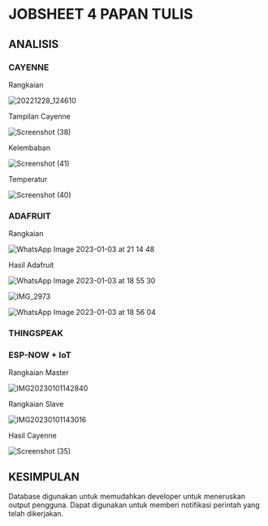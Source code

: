 # JOBSHEET 4 PAPAN TULIS
## ANALISIS
### CAYENNE

Rangkaian

![20221228_124610](https://user-images.githubusercontent.com/118655374/210949481-dae5f825-3697-483a-9390-a2502151f0fe.jpg)

Tampilan Cayenne

![Screenshot (38)](https://user-images.githubusercontent.com/118655374/210949507-4d83fbb0-ccff-4351-8d85-08ac18551b13.png)

Kelembaban

![Screenshot (41)](https://user-images.githubusercontent.com/118655374/210949554-0c422bc0-f024-4ebc-9195-75ea3f7f5a3e.png)

Temperatur

![Screenshot (40)](https://user-images.githubusercontent.com/118655374/210949575-4eeaf887-16d2-42d0-9c42-c9eb7ffbeb1b.png)

### ADAFRUIT

Rangkaian

![WhatsApp Image 2023-01-03 at 21 14 48](https://user-images.githubusercontent.com/118655374/210949659-716b35c1-7a94-45c2-977d-322366724fd1.jpeg)

Hasil Adafruit

![WhatsApp Image 2023-01-03 at 18 55 30](https://user-images.githubusercontent.com/118655374/210949692-6bd5c7c8-efd6-42ee-95cc-678994bacc27.jpeg)

![IMG_2973](https://user-images.githubusercontent.com/118655374/210949717-91a3957a-254b-4036-80d5-920d69e4ebd7.PNG)

![WhatsApp Image 2023-01-03 at 18 56 04](https://user-images.githubusercontent.com/118655374/210949736-0def2ac4-a0a3-4194-a650-10a146e54637.jpeg)

### THINGSPEAK


### ESP-NOW + IoT

Rangkaian Master

![IMG20230101142840](https://user-images.githubusercontent.com/118655374/210951591-8dbcf2be-71e5-4f19-8dc0-652bac815c49.jpg)

Rangkaian Slave

![IMG20230101143016](https://user-images.githubusercontent.com/118655374/210951637-a7a9937e-87a0-4c20-a6b9-9bc79e61306f.jpg)

Hasil Cayenne

![Screenshot (35)](https://user-images.githubusercontent.com/118655374/210951665-96fa7a3e-5f6d-4bcc-a692-5daabd74fc0a.png)

## KESIMPULAN
Database digunakan untuk memudahkan developer untuk meneruskan output pengguna. Dapat digunakan untuk memberi notifikasi perintah yang telah dikerjakan.
